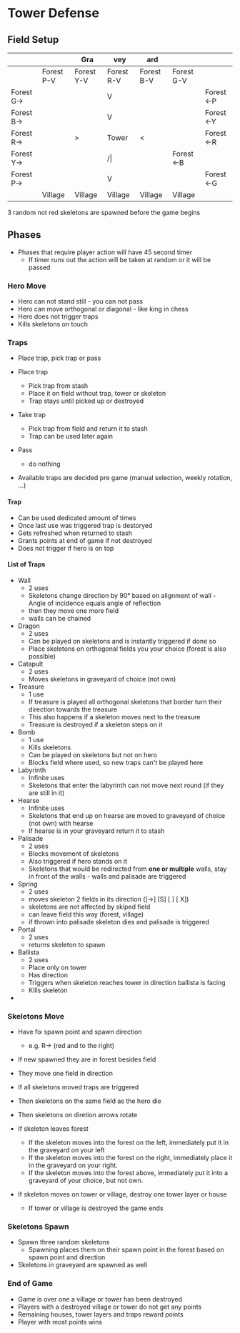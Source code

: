 # Tower Defense
## Field Setup

|||Gra|vey|ard|||
|-|-|-|-|-|-|-|
||Forest P-V|Forest Y-V|Forest R-V|Forest B-V|Forest G-V||
|Forest G->|||V|||Forest <-P|
|Forest B->|||V|||Forest <-Y|
|Forest R->||>|Tower|<||Forest <-R|
|Forest Y->|||/\\|||Forest <-B|
|Forest P->|||V|||Forest <-G|
||Village|Village|Village|Village|Village||

3 random not red skeletons are spawned before the game begins
## Phases
- Phases that require player action will have 45 second timer
  - If timer runs out the action will be taken at random or it will be passed 
### Hero Move
- Hero can not stand still - you can not pass
- Hero can move orthogonal or diagonal - like king in chess
- Hero does not trigger traps
- Kills skeletons on touch
### Traps
- Place trap, pick trap or pass
- Place trap
  - Pick trap from stash
  - Place it on field without trap, tower or skeleton
  - Trap stays until picked up or destroyed 
- Take trap
  - Pick trap from field and return it to stash
  - Trap can be used later again
- Pass
  - do nothing

- Available traps are decided pre game (manual selection, weekly rotation, ...)

#### Trap
- Can be used dedicated amount of times
- Once last use was triggered trap is destoryed
- Gets refreshed when returned to stash
- Grants points at end of game if not destroyed
- Does not trigger if hero is on top

#### List of Traps
- Wall
  - 2 uses
  - Skeletons change direction by 90° based on alignment of wall - Angle of incidence equals angle of reflection
  - then they move one more field
  - walls can be chained
- Dragon
  - 2 uses
  - Can be played on skeletons and is instantly triggered if done so
  - Place skeletons on orthogonal fields you your choice (forest is also possible)
- Catapult
  - 2 uses
  - Moves skeletons in graveyard of choice (not own) 
- Treasure
  - 1 use
  - If treasure is played all orthogonal skeletons that border turn their direction towards the treasure
  - This also happens if a skeleton moves next to the treasure
  - Treasure is destroyed if a skeleton steps on it 
- Bomb
  - 1 use
  - Kills skeletons
  - Can be played on skeletons but not on hero
  - Blocks field where used, so new traps can't be played here
- Labyrinth
  - Infinite uses
  - Skeletons that enter the labyrinth can not move next round (if they are still in it)
- Hearse
  - Infinite uses
  - Skeletons that end up on hearse are moved to graveyard of choice (not own) with hearse
  - If hearse is in your graveyard return it to stash
- Palisade
  - 2 uses
  - Blocks movement of skeletons
  - Also triggered if hero stands on it
  - Skeletons that would be redirected from **one or multiple** walls, stay in front of the walls - walls and palisade are triggered
- Spring
  - 2 uses
  - moves skeleton 2 fields in its direction ([->] [S] [ ] [ X])
  - skeletons are not affected by skiped field
  - can leave field this way (forest, village)
  - if thrown into palisade skeleton dies and palisade is triggered
- Portal
  - 2 uses
  - returns skeleton to spawn
- Ballista
  - 2 uses
  - Place only on tower
  - Has direction
  - Triggers when skeleton reaches tower in direction ballista is facing
  - Kills skeleton
- 


### Skeletons Move
- Have fix spawn point and spawn direction
  - e.g. R-> (red and to the right)

- If new spawned they are in forest besides field
- They move one field in direction
- If all skeletons moved traps are triggered
- Then skeletons on the same field as the hero die
- Then skeletons on diretion arrows rotate
- If skeleton leaves forest
  - If the skeleton moves into the forest on the left, immediately put it in the graveyard on your left
  - If the skeleton moves into the forest on the right, immediately place it in the graveyard on your right.
  - If the skeleton moves into the forest above, immediately put it into a graveyard of your choice, but not own.
- If skeleton moves on tower or village, destroy one tower layer or house
  - If tower or village is destroyed the game ends

### Skeletons Spawn
- Spawn three random skeletons 
  - Spawning places them on their spawn point in the forest based on spawn point and direction
- Skeletons in graveyard are spawned as well

### End of Game
- Game is over one a village or tower has been destroyed
- Players with a destroyed village or tower do not get any points
- Remaining houses, tower layers and traps reward points
- Player with most points wins